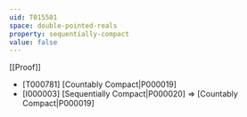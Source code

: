 ```yaml
---
uid: T015501
space: double-pointed-reals
property: sequentially-compact
value: false
---
```

[[Proof]]

* [T000781] [Countably Compact|P000019]
* [I000003] [Sequentially Compact|P000020] => [Countably Compact|P000019]

